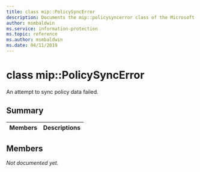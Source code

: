 ```yaml
---
title: class mip::PolicySyncError 
description: Documents the mip::policysyncerror class of the Microsoft Information Protection (MIP) SDK.
author: msmbaldwin
ms.service: information-protection
ms.topic: reference
ms.author: msmbaldwin
ms.date: 04/11/2019
---
```


# class mip::PolicySyncError 
An attempt to sync policy data failed.
  
## Summary
 Members                        | Descriptions                                
--------------------------------|---------------------------------------------
  
## Members
_Not documented yet._
